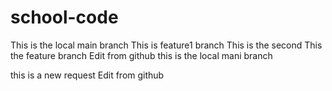 # school-code

This is the local main branch
This is feature1 branch
This is the second
This the feature branch
Edit from github 
this is the local mani branch
 
this is a new request
Edit from github

